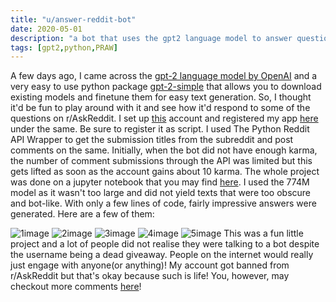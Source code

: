 ```yaml
---
title: "u/answer-reddit-bot"
date: 2020-05-01
description: "a bot that uses the gpt2 language model to answer questions on r/AskReddit"
tags: [gpt2,python,PRAW]
---
```

 A few days ago, I came across the [gpt-2 language model by OpenAI](https://openai.com/blog/better-language-models/)
 and a very easy to use python package [gpt-2-simple](https://github.com/minimaxir/gpt-2-simple)
 that allows you to download existing models and finetune them for easy text generation.
 So, I thought it'd be fun to play around with it and see how it'd respond to some of the questions on r/AskReddit. I set up [this](https://www.reddit.com/user/answer-reddit-bot) account and registered my app [here](https://ssl.reddit.com/prefs/apps/) under the same. Be sure to register it as script.
 I used The Python Reddit API Wrapper to get the submission titles from the subreddit and post comments on the same.
 Initially, when the bot did not have enough karma, the number of comment submissions through the API was limited but this gets lifted as soon as the account gains about 10 karma.
The whole project was done on a jupyter notebook that you may find [here](https://github.com/radhikatoshniwal/answer-reddit-bot/blob/master/answerbot774.ipynb).
I used the 774M model as it wasn't too large and did not yield texts that were too obscure and bot-like.
 With only a few lines of code, fairly impressive answers were generated. Here are a few of them:
 
 ![1image](https://i.imgur.com/yxXTPBL.jpg)
 ![2image](https://i.imgur.com/SDAmWCB.jpg)
 ![3image](https://i.imgur.com/WlRKc5A.jpg)
 ![4image](https://i.imgur.com/astMPK7.jpg)
 ![5image](https://i.imgur.com/mtU5Awf.jpg)
 This was a fun little project and a lot of people did not realise they were talking to a bot despite the username being a dead giveaway. People on the internet  would really just engage with anyone(or anything)! 
 My account got banned from r/AskReddit but that's okay because such is life!
 You, however, may checkout more comments [here](https://www.reddit.com/user/answer-reddit-bot)!
 
